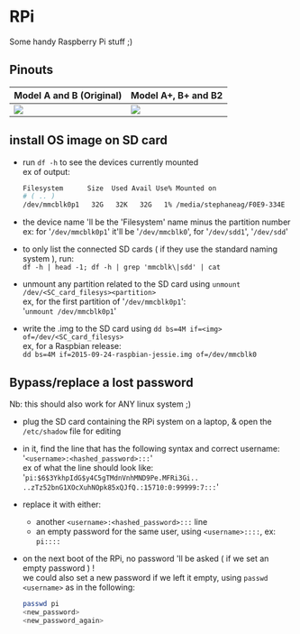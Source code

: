 RPi
===

Some handy Raspberry Pi stuff ;)

## Pinouts

Model A and B (Original)  | Model A+, B+ and B2
------------- | -------------
<img src="http://elinux.org/images/8/80/Pi-GPIO-header-26-sm.png">  | <img src="http://elinux.org/images/5/5c/Pi-GPIO-header.png">

## install OS image on SD card

- run ```df -h``` to see the devices currently mounted  
  ex of output:  
  ```bash
  Filesystem      Size  Used Avail Use% Mounted on
  # ( .. )
  /dev/mmcblk0p1   32G   32K   32G   1% /media/stephaneag/F0E9-334E
  ```

- the device name 'll be the 'Filesystem' name minus the partition number  
  ex: for '```/dev/mmcblk0p1```' it'll be '```/dev/mmcblk0```', for '```/dev/sdd1```', '```/dev/sdd```'

- to only list the connected SD cards ( if they use the standard naming system ), run:  
  ```df -h | head -1; df -h | grep 'mmcblk\|sdd' | cat```

- unmount any partition related to the SD card using ```unmount /dev/<SC_card_filesys><partition>```  
  ex, for the first partition of '```/dev/mmcblk0p1```':  
  '```unmount /dev/mmcblk0p1```'

- write the .img to the SD card using ```dd bs=4M if=<img> of=/dev/<SC_card_filesys>```  
  ex, for a Raspbian release:  
  ```dd bs=4M if=2015-09-24-raspbian-jessie.img of=/dev/mmcblk0```

## Bypass/replace a lost password
Nb: this should also work for ANY linux system ;)

- plug the SD card containing the RPi system on a laptop, & open the ```/etc/shadow``` file for editing

- in it, find  the line that has the following syntax and correct username:  '```<username>:<hashed_password>:::```'  
  ex of what the line should look like:  
  '```pi:$6$3YkhpIdG$y4C5gTMdnVnhMND9Pe.MFRi3Gi.. ..zTz52bnG1XOcXuhNOpk85xQJfQ.:15710:0:99999:7:::```'

- replace it with either:  
  - another ```<username>:<hashed_password>:::``` line  
  - an empty password for the same user, using ```<username>::::```, ex: ```pi::::```  

- on the next boot of the RPi, no password 'll be asked ( if we set an empty password ) !  
  we could also set a new password if we left it empty, using ```passwd <username>``` as in the following:  
  ```bash
  passwd pi
  <new_password>
  <new_password_again>
  ```
